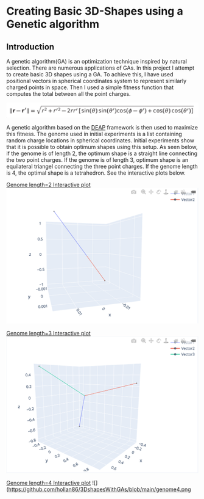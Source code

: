 # Creating Basic 3D-Shapes using a Genetic algorithm

## Introduction
A genetic algorithm(GA) is an optimization technique inspired by natural selection. There are numerous applications of GAs. In this project I attempt to create basic 3D shapes using a GA. To achieve this, I have used positional vectors in spherical coordinates system to represent similarly charged points in space. Then I used a simple fitness function that computes the total between all the point charges. 

![](https://github.com/hollan86/3DshapesWithGAs/blob/main/fitness.png )

A genetic algorithm based on the [DEAP](https://github.com/deap/deap) framework is then used to maximize this fitness. The genome used in initial experiments is a list containing random charge locations in spherical coordinates. Initial experiments show that it is possible to obtain optimum shapes using this setup. As seen below, if the genome is of length 2, the optimum shape is a straight line connecting the two point charges. If the genome is of length 3, optimum shape is an equilateral triangel connecting the three point charges. If the genome length is 4, the optimal shape is a tetrahedron. See the interactive plots below.

[Genome length=2 Interactive plot](https://plotly.com/~hollan86/4/)
![](https://github.com/hollan86/3DshapesWithGAs/blob/main/genome2.png)

[Genome length=3 Interactive plot](https://plotly.com/~hollan86/6/)
![](https://github.com/hollan86/3DshapesWithGAs/blob/main/genome3.png)

[Genome length=4 Interactive plot](https://plotly.com/~hollan86/8/)
![](https://github.com/hollan86/3DshapesWithGAs/blob/main/genome4.png


